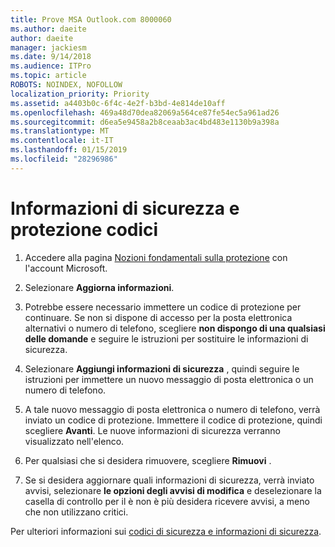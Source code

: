 ```yaml
---
title: Prove MSA Outlook.com 8000060
ms.author: daeite
author: daeite
manager: jackiesm
ms.date: 9/14/2018
ms.audience: ITPro
ms.topic: article
ROBOTS: NOINDEX, NOFOLLOW
localization_priority: Priority
ms.assetid: a4403b0c-6f4c-4e2f-b3bd-4e814de10aff
ms.openlocfilehash: 469a48d70dea82069a564ce87fe54ec5a961ad26
ms.sourcegitcommit: d6ea5e9458a2b8ceaab3ac4bd483e1130b9a398a
ms.translationtype: MT
ms.contentlocale: it-IT
ms.lasthandoff: 01/15/2019
ms.locfileid: "28296986"
---
```

# <a name="security-info-and-security-codes"></a>Informazioni di sicurezza e protezione codici

1. Accedere alla pagina [Nozioni fondamentali sulla protezione](https://account.microsoft.com/security) con l'account Microsoft. 
    
2. Selezionare **Aggiorna informazioni**. 
    
3. Potrebbe essere necessario immettere un codice di protezione per continuare. Se non si dispone di accesso per la posta elettronica alternativi o numero di telefono, scegliere **non dispongo di una qualsiasi delle domande** e seguire le istruzioni per sostituire le informazioni di sicurezza. 
    
4. Selezionare **Aggiungi informazioni di sicurezza** , quindi seguire le istruzioni per immettere un nuovo messaggio di posta elettronica o un numero di telefono. 
    
5. A tale nuovo messaggio di posta elettronica o numero di telefono, verrà inviato un codice di protezione. Immettere il codice di protezione, quindi scegliere **Avanti**. Le nuove informazioni di sicurezza verranno visualizzato nell'elenco. 
    
6. Per qualsiasi che si desidera rimuovere, scegliere **Rimuovi** . 
    
7. Se si desidera aggiornare quali informazioni di sicurezza, verrà inviato avvisi, selezionare **le opzioni degli avvisi di modifica** e deselezionare la casella di controllo per il è non è più desidera ricevere avvisi, a meno che non utilizzano critici. 
    
Per ulteriori informazioni sui [codici di sicurezza e informazioni di sicurezza](https://support.microsoft.com/help/12428/).
  

